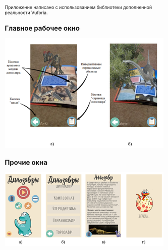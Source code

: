 Приложение написано с использованием библиотеки дополненной реальности Vuforia.


<h2>Главное рабочее окно</h2>

<img src="screenshots/workspace.png" alt="Рабочая область"/>

<h2>Прочие окна</h2>

<img src="screenshots/interface.png" alt="Остальные окна"/>

